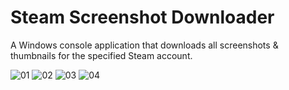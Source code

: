 # Steam Screenshot Downloader
A Windows console application that downloads all screenshots &amp; thumbnails for the specified Steam account.

![01](https://i.loli.net/2021/01/19/uq5XLCiraDbJHY9.png)
![02](https://i.loli.net/2021/01/19/tlM3KHuiPdOCXvr.png)
![03](https://i.loli.net/2021/01/19/54qnEHSL3KPusUM.png)
![04](https://i.loli.net/2021/01/19/65baSk1JsQKFORI.png)

